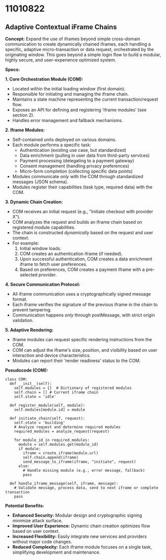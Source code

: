 # 11010822

## Adaptive Contextual iFrame Chains

**Concept:** Expand the use of iframes beyond simple cross-domain communication to create dynamically chained iframes, each handling a specific, adaptive micro-transaction or data request, orchestrated by the originating window. This goes beyond a simple login flow to build a modular, highly secure, and user-experience optimized system.

**Specs:**

**1. Core Orchestration Module (COM):**
   *   Located within the initial loading window (first domain).
   *   Responsible for initiating and managing the iframe chain.
   *   Maintains a state machine representing the current transaction/request flow.
   *   Exposes an API for defining and registering ‘iframe modules’ (see section 2).
   *   Handles error management and fallback mechanisms.

**2. Iframe Modules:**
   *   Self-contained units deployed on various domains.
   *   Each module performs a specific task:
        *   Authentication (existing use case, but standardized)
        *   Data enrichment (pulling in user data from third-party services)
        *   Payment processing (delegating to a payment gateway)
        *   Consent management (handling privacy preferences)
        *   Micro-form completion (collecting specific data points)
   *   Modules communicate *only* with the COM through standardized messages (JSON schema).
   *   Modules register their capabilities (task type, required data) with the COM.

**3. Dynamic Chain Creation:**

   *   COM receives an initial request (e.g., "Initiate checkout with provider X").
   *   COM analyzes the request and builds an iframe chain based on registered module capabilities.
   *   The chain is constructed *dynamically* based on the request and user context.
   *   For example:
        1.  Initial window loads.
        2.  COM creates an authentication iframe (if needed).
        3.  Upon successful authentication, COM creates a data enrichment iframe to fetch user preferences.
        4.  Based on preferences, COM creates a payment iframe with a pre-selected provider.

**4. Secure Communication Protocol:**

   *   All iframe communication uses a cryptographically signed message format.
   *   Each iframe verifies the signature of the previous iframe in the chain to prevent tampering.
   *   Communication happens *only* through postMessage, with strict origin validation.

**5. Adaptive Rendering:**

   *   Iframe modules can request specific rendering instructions from the COM.
   *   COM can adjust the iframe's size, position, and visibility based on user interaction and device characteristics.
   *   Modules can report their ‘render readiness’ status to the COM.

**Pseudocode (COM):**

```
class COM:
  def __init__(self):
    self.modules = {}  # Dictionary of registered modules
    self.chain = [] # Current iframe chain
    self.state = 'idle'

  def register_module(self, module):
    self.modules[module.id] = module

  def initiate_chain(self, request):
    self.state = 'building'
    # Analyze request and determine required modules
    required_modules = analyze_request(request)

    for module_id in required_modules:
      module = self.modules.get(module_id)
      if module:
        iframe = create_iframe(module.url)
        self.chain.append(iframe)
        send_message_to_iframe(iframe, "initiate", request)
      else:
        # Handle missing module (e.g., error message, fallback)
        pass

  def handle_iframe_message(self, iframe, message):
    # Validate message, process data, send to next iframe or complete transaction
    pass
```

**Potential Benefits:**

*   **Enhanced Security:** Modular design and cryptographic signing minimize attack surface.
*   **Improved User Experience:** Dynamic chain creation optimizes flow based on user context.
*   **Increased Flexibility:** Easily integrate new services and providers without major code changes.
*   **Reduced Complexity:** Each iframe module focuses on a single task, simplifying development and maintenance.